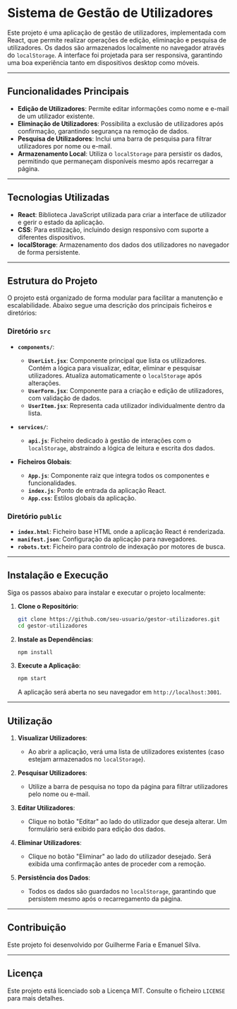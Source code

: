 # Sistema de Gestão de Utilizadores

Este projeto é uma aplicação de gestão de utilizadores, implementada com React, que permite realizar operações de edição, eliminação e pesquisa de utilizadores. Os dados são armazenados localmente no navegador através do `localStorage`. A interface foi projetada para ser responsiva, garantindo uma boa experiência tanto em dispositivos desktop como móveis.

---

## Funcionalidades Principais

- **Edição de Utilizadores**: Permite editar informações como nome e e-mail de um utilizador existente.
- **Eliminação de Utilizadores**: Possibilita a exclusão de utilizadores após confirmação, garantindo segurança na remoção de dados.
- **Pesquisa de Utilizadores**: Inclui uma barra de pesquisa para filtrar utilizadores por nome ou e-mail.
- **Armazenamento Local**: Utiliza o `localStorage` para persistir os dados, permitindo que permaneçam disponíveis mesmo após recarregar a página.

---

## Tecnologias Utilizadas

- **React**: Biblioteca JavaScript utilizada para criar a interface de utilizador e gerir o estado da aplicação.
- **CSS**: Para estilização, incluindo design responsivo com suporte a diferentes dispositivos.
- **localStorage**: Armazenamento dos dados dos utilizadores no navegador de forma persistente.

---

## Estrutura do Projeto

O projeto está organizado de forma modular para facilitar a manutenção e escalabilidade. Abaixo segue uma descrição dos principais ficheiros e diretórios:

### Diretório `src`

- **`components/`**:
  - **`UserList.jsx`**: Componente principal que lista os utilizadores. Contém a lógica para visualizar, editar, eliminar e pesquisar utilizadores. Atualiza automaticamente o `localStorage` após alterações.
  - **`UserForm.jsx`**: Componente para a criação e edição de utilizadores, com validação de dados.
  - **`UserItem.jsx`**: Representa cada utilizador individualmente dentro da lista.

- **`services/`**:
  - **`api.js`**: Ficheiro dedicado à gestão de interações com o `localStorage`, abstraindo a lógica de leitura e escrita dos dados.

- **Ficheiros Globais**:
  - **`App.js`**: Componente raiz que integra todos os componentes e funcionalidades.
  - **`index.js`**: Ponto de entrada da aplicação React.
  - **`App.css`**: Estilos globais da aplicação.

### Diretório `public`

- **`index.html`**: Ficheiro base HTML onde a aplicação React é renderizada.
- **`manifest.json`**: Configuração da aplicação para navegadores.
- **`robots.txt`**: Ficheiro para controlo de indexação por motores de busca.

---

## Instalação e Execução

Siga os passos abaixo para instalar e executar o projeto localmente:

1. **Clone o Repositório**:
   ```bash
   git clone https://github.com/seu-usuario/gestor-utilizadores.git
   cd gestor-utilizadores
   ```

2. **Instale as Dependências**:
   ```bash
   npm install
   ```

3. **Execute a Aplicação**:
   ```bash
   npm start
   ```
   A aplicação será aberta no seu navegador em `http://localhost:3001`.

---

## Utilização

1. **Visualizar Utilizadores**:
   - Ao abrir a aplicação, verá uma lista de utilizadores existentes (caso estejam armazenados no `localStorage`).

2. **Pesquisar Utilizadores**:
   - Utilize a barra de pesquisa no topo da página para filtrar utilizadores pelo nome ou e-mail.

3. **Editar Utilizadores**:
   - Clique no botão "Editar" ao lado do utilizador que deseja alterar. Um formulário será exibido para edição dos dados.

4. **Eliminar Utilizadores**:
   - Clique no botão "Eliminar" ao lado do utilizador desejado. Será exibida uma confirmação antes de proceder com a remoção.

5. **Persistência dos Dados**:
   - Todos os dados são guardados no `localStorage`, garantindo que persistem mesmo após o recarregamento da página.

---

## Contribuição

Este projeto foi desenvolvido por Guilherme Faria e Emanuel Silva. 

---

## Licença

Este projeto está licenciado sob a Licença MIT. Consulte o ficheiro `LICENSE` para mais detalhes.